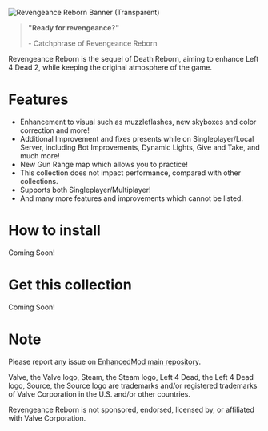 ![Revengeance Reborn Banner (Transparent)](https://user-images.githubusercontent.com/25527589/151653496-11713ce1-87db-452a-b9d9-9bfe7f0cc22c.png)

> **"Ready for revengeance?"**
> 
> \- Catchphrase of Revengeance Reborn

Revengeance Reborn is the sequel of Death Reborn, aiming to enhance Left 4 Dead 2, while keeping the original atmosphere of the game.

# Features
* Enhancement to visual such as muzzleflashes, new skyboxes and color correction and more!
* Additional Improvement and fixes presents while on Singleplayer/Local Server, including Bot Improvements, Dynamic Lights, Give and Take, and much more!
* New Gun Range map which allows you to practice!
* This collection does not impact performance, compared with other collections.
* Supports both Singleplayer/Multiplayer!
* And many more features and improvements which cannot be listed.

# How to install
Coming Soon!

# Get this collection
Coming Soon!

# Note
Please report any issue on [EnhancedMod main repository](https://github.com/MysticMoonlight/EnhancedMod).

Valve, the Valve logo, Steam, the Steam logo, Left 4 Dead, the Left 4 Dead logo, Source, the Source logo are trademarks and/or registered trademarks of Valve Corporation in the U.S. and/or other countries.

Revengeance Reborn is not sponsored, endorsed, licensed by, or affiliated with Valve Corporation.
